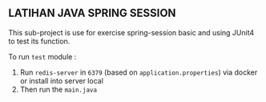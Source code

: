 LATIHAN JAVA SPRING SESSION
-
This sub-project is use for exercise spring-session basic and using JUnit4 to test its function.

To run `test` module :
1. Run `redis-server` in `6379` (based on `application.properties`) via docker or install into server local
2. Then run the `main.java`